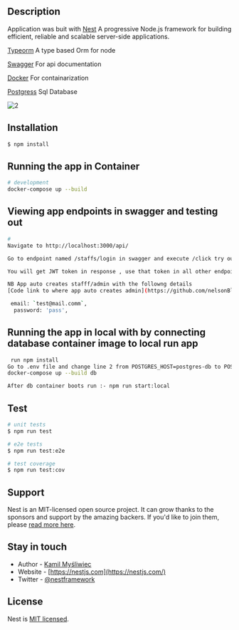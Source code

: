 


## Description
Application was buit with 
[Nest](https://github.com/nestjs/nest) A progressive Node.js framework for building efficient, reliable and scalable server-side applications.

[Typeorm](https://typeorm.io/) A type based Orm for node

[Swagger](https://typeorm.io/) For api documentation

[Docker](https://typeorm.io/) For containarization

[Postgress](https://typeorm.io/) Sql Database



![2](https://user-images.githubusercontent.com/13407936/151975228-46109ea7-1a36-43a4-a53f-bd074d63c1cb.gif)



## Installation

```bash
$ npm install
```

## Running the app in Container

```bash
# development
docker-compose up --build

```

## Viewing app endpoints in swagger and testing out 

```bash
# 
Navigate to http://localhost:3000/api/

Go to endpoint named /staffs/login in swagger and execute /click try out i.3 call login endpoint

You will get JWT token in response , use that token in all other endpoints 

NB App auto creates stafff/admin with the followng details
[Code link to where app auto creates admin](https://github.com/nelsonBlack/safe-boda-assignment/blob/f5bebcba2c906becaa64516fa0dd9d75dbd329f1/src/modules/staffs/staffs.service.ts#L16)

 email: `test@mail.comm`,
  password: 'pass', 


```
## Running the app in local with by connecting database container image to local run app

```bash
 run npm install
Go to .env file and change line 2 from POSTGRES_HOST=postgres-db to POSTGRES_HOST=localhost
docker-compose up --build db

After db container boots run :- npm run start:local

```
## Test

```bash
# unit tests
$ npm run test

# e2e tests
$ npm run test:e2e

# test coverage
$ npm run test:cov
```

## Support

Nest is an MIT-licensed open source project. It can grow thanks to the sponsors and support by the amazing backers. If you'd like to join them, please [read more here](https://docs.nestjs.com/support).

## Stay in touch

- Author - [Kamil Myśliwiec](https://kamilmysliwiec.com)
- Website - [https://nestjs.com](https://nestjs.com/)
- Twitter - [@nestframework](https://twitter.com/nestframework)

## License

Nest is [MIT licensed](LICENSE).

